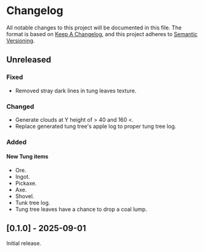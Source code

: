 # Changelog

All notable changes to this project will be documented in this file. The
format is based on [Keep A
Changelog](https://keepachangelog.com/en/1.1.0/), and this project
adheres to [Semantic Versioning](https://semver.org/spec/v2.0.0.html).

## Unreleased

### Fixed

- Removed stray dark lines in tung leaves texture.

### Changed

- Generate clouds at Y height of > 40 and  160 <.
- Replace generated tung tree's apple log to proper tung tree log.

### Added

#### New Tung items

- Ore.
- Ingot.
- Pickaxe.
- Axe.
- Shovel.
- Tunk tree log.
- Tung tree leaves have a chance to drop a coal lump.

## [0.1.0] - 2025-09-01

Initial release.
